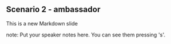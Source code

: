 ##  Scenario 2 - ambassador

This is a new Markdown slide

note:
    Put your speaker notes here.
    You can see them pressing 's'.
